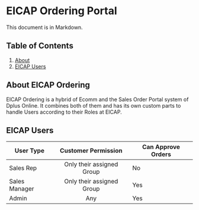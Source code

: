 # EICAP Ordering Portal

This document is in Markdown.

## Table of Contents

1. [About](#about-EICAP)
2. [EICAP Users](#EICAP-Users)

## About EICAP Ordering

EICAP Ordering is a hybrid of Ecomm and the Sales Order Portal
system of Dplus Online. It combines both of them and has its own custom parts to handle Users according to their Roles at EICAP.

## EICAP Users
| User Type     |Customer Permission        | Can Approve Orders|
| ------------- |:-------------------------:|-------------------|
| Sales Rep     | Only their assigned Group | No                |
| Sales Manager | Only their assigned Group | Yes               |
| Admin         | Any                       | Yes               |

